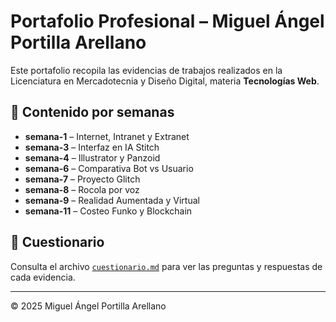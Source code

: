 # Portafolio Profesional – Miguel Ángel Portilla Arellano

Este portafolio recopila las evidencias de trabajos realizados en la Licenciatura en Mercadotecnia y Diseño Digital, materia **Tecnologías Web**.

## 📂 Contenido por semanas

- **semana-1** – Internet, Intranet y Extranet
- **semana-3** – Interfaz en IA Stitch
- **semana-4** – Illustrator y Panzoid
- **semana-6** – Comparativa Bot vs Usuario
- **semana-7** – Proyecto Glitch
- **semana-8** – Rocola por voz
- **semana-9** – Realidad Aumentada y Virtual
- **semana-11** – Costeo Funko y Blockchain

## 📜 Cuestionario
Consulta el archivo [`cuestionario.md`](cuestionario.md) para ver las preguntas y respuestas de cada evidencia.

---
© 2025 Miguel Ángel Portilla Arellano
